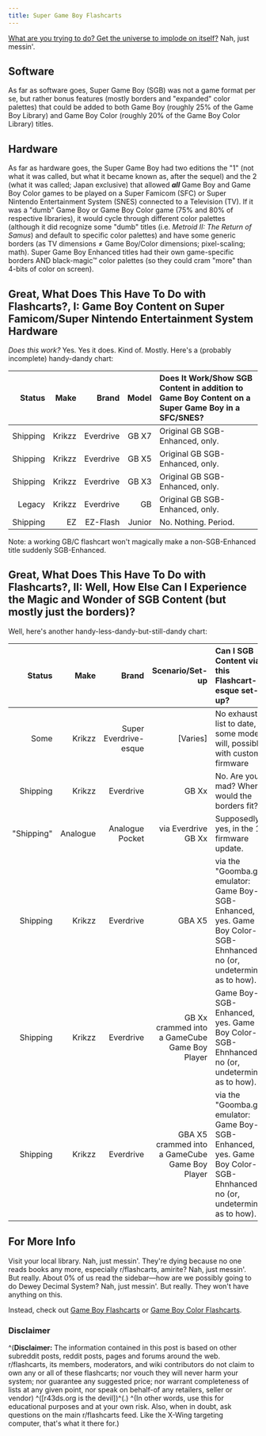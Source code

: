 ```yaml
---
title: Super Game Boy Flashcarts
---
```


[What are you trying to do? Get the universe to implode on itself?](https://www.reddit.com/r/snes/comments/17s7zm/as_requested_how_i_play_my_pokemon_games_i_put_my/) Nah, just messin'.

## Software

As far as software goes, Super Game Boy (SGB) was not a game format per se, but rather bonus features (mostly borders and "expanded" color palettes) that could be added to both Game Boy (roughly 25% of the Game Boy Library) and Game Boy Color (roughly 20% of the Game Boy Color Library) titles.

## Hardware

As far as hardware goes, the Super Game Boy had two editions the "1" (not what it was called, but what it became known as, after the sequel) and the 2 (what it was called; Japan exclusive) that allowed ***all*** Game Boy and Game Boy Color games to be played on a Super Famicom (SFC) or Super Nintendo Entertainment System (SNES) connected to a Television (TV). If it was a "dumb" Game Boy or Game Boy Color game (75% and 80% of respective libraries), it would cycle through different color palettes (although it did recognize some "dumb" titles (i.e. *Metroid II: The Return of Samus*) and default to specific color palettes) and have some generic borders (as TV dimensions ≠ Game Boy/Color dimensions; pixel-scaling; math). Super Game Boy Enhanced titles had their own game-specific borders AND black-magic™ color palettes (so they could cram "more" than 4-bits of color on screen).

## Great, What Does This Have To Do with Flashcarts?, I: Game Boy Content on Super Famicom/Super Nintendo Entertainment System Hardware

*Does this work?* Yes. Yes it does. Kind of. Mostly. Here's a (probably incomplete) handy-dandy chart:

|Status|Make|Brand|Model|Does It Work/Show SGB Content in addition to Game Boy Content on a Super Game Boy in a SFC/SNES?|
--:|--:|--:|--:|:--|
|Shipping|Krikzz|Everdrive|GB X7|Original GB SGB-Enhanced, only.|
|Shipping|Krikzz|Everdrive|GB X5|Original GB SGB-Enhanced, only.|
|Shipping|Krikzz|Everdrive|GB X3|Original GB SGB-Enhanced, only.|
|Legacy|Krikzz|Everdrive|GB|Original GB SGB-Enhanced, only.|
|Shipping|EZ|EZ-Flash|Junior|No. Nothing. Period.|

Note: a working GB/C flashcart won't magically make a non-SGB-Enhanced title suddenly SGB-Enhanced.


## Great, What Does This Have To Do with Flashcarts?, II: Well, How Else Can I Experience the Magic and Wonder of SGB Content (but mostly just the borders)?

Well, here's another handy-less-dandy-but-still-dandy chart:

|Status|Make|Brand|Scenario/Set-up|Can I SGB Content via this Flashcart-esque set-up?|
--:|--:|--:|--:|:--|
|Some|Krikzz|Super Everdrive-esque|[Varies]|No exhaustive list to date, but some models will, possibly with custom firmware|
|Shipping|Krikzz|Everdrive|GB Xx|No. Are you mad? Where would the borders fit?|
|"Shipping"|Analogue|Analogue Pocket|via Everdrive GB Xx|Supposedly, yes, in the 1.1 firmware update.|
|Shipping|Krikzz|Everdrive|GBA X5|via the "Goomba.gba" emulator: Game Boy-SGB-Enhanced, yes. Game Boy Color-SGB-Ehnhanced, no (or, undetermined as to how).|
|Shipping|Krikzz|Everdrive|GB Xx crammed into a GameCube Game Boy Player|Game Boy-SGB-Enhanced, yes. Game Boy Color-SGB-Ehnhanced, no (or, undetermined as to how).|
|Shipping|Krikzz|Everdrive|GBA X5 crammed into a GameCube Game Boy Player|via the "Goomba.gba" emulator: Game Boy-SGB-Enhanced, yes. Game Boy Color-SGB-Ehnhanced, no (or, undetermined as to how).|

## For More Info

Visit your local library. Nah, just messin'. They're dying because no one reads books any more, especially r/flashcarts, amirite? Nah, just messin'. But really. About 0% of us read the sidebar—how are we possibly going to do Dewey Decimal System? Nah, just messin'. But really. They won't have anything on this.


Instead, check out [Game Boy Flashcarts](https://www.reddit.com/r/flashcarts/wiki/game-boy--color-flashcarts) or [Game Boy Color Flashcarts](https://www.reddit.com/r/flashcarts/wiki/game-boy--color-flashcarts).

### Disclaimer
^(**Disclaimer:** The information contained in this post is based on other subreddit posts, reddit posts, pages and forums around the web. r/flashcarts, its members, moderators, and wiki contributors do not claim to own any or all of these flashcarts; nor vouch they will never harm your system; nor guarantee any suggested price; nor warrant completeness of lists at any given point, nor speak on behalf-of any retailers, seller or vendor) ^([r43ds.org is the devil])^(.) ^(In other words, use this for educational purposes and at your own risk. Also, when in doubt, ask questions on the main r/flashcarts feed. Like the X-Wing targeting computer, that's what it there for.)